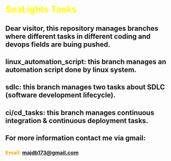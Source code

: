 # <span style="color:yellow">SeaLights Tasks</span>
## Dear visitor, this repository manages branches where different tasks in different coding and devops fields are buing pushed.
## linux_automation_script: this branch manages an automation script done by linux system.
## sdlc: this branch manages two tasks about SDLC (software development lifecycle).
## ci/cd_tasks: this branch manages continuous integration & continuous deployment tasks.
## For more information contact me via gmail:
### <span style="color:orange">Email: majdb173@gmail.com</span>

